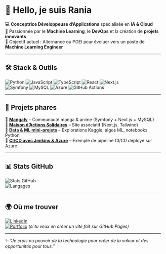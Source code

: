 # 👋 Hello, je suis Rania  

💻 **Conceptrice Développeuse d’Applications** spécialisée en **IA & Cloud**  
🚀 Passionnée par le **Machine Learning**, le **DevOps** et la création de **projets innovants**  
🎯 Objectif actuel : Alternance ou POEI pour évoluer vers un poste de **Machine Learning Engineer**  

---

## 🛠️ Stack & Outils  
![Python](https://img.shields.io/badge/-Python-3776AB?logo=python&logoColor=white) 
![JavaScript](https://img.shields.io/badge/-JavaScript-F7DF1E?logo=javascript&logoColor=black) 
![TypeScript](https://img.shields.io/badge/-TypeScript-3178C6?logo=typescript&logoColor=white) 
![React](https://img.shields.io/badge/-React-61DAFB?logo=react&logoColor=black) 
![Next.js](https://img.shields.io/badge/-Next.js-000000?logo=next.js&logoColor=white)  
![Symfony](https://img.shields.io/badge/-Symfony-000000?logo=symfony&logoColor=white) 
![MySQL](https://img.shields.io/badge/-MySQL-4479A1?logo=mysql&logoColor=white) 
![Azure](https://img.shields.io/badge/-Azure-0078D4?logo=microsoftazure&logoColor=white) 
![GitHub Actions](https://img.shields.io/badge/-GitHub%20Actions-2088FF?logo=githubactions&logoColor=white)  

---

## 🚀 Projets phares
🔹 [**Mangaly**](https://github.com/raniaamil/mangaly) – Communauté manga & anime (Symfony + Next.js + MySQL)  
🔹 [**Maison d’Actions Solidaires**](https://github.com/raniaamil/maison_actions_solidaires) – Site associatif (Next.js, Tailwind)  
🔹 [**Data & ML mini-projets**](https://github.com/raniaamil/ml-projects) – Explorations Kaggle, algos ML, notebooks Python  
🔹 [**CI/CD avec Jenkins & Azure**](https://github.com/raniaamil/devops-pipeline) – Exemple de pipeline CI/CD déployé sur Azure  

---

## 📊 Stats GitHub
![Stats GitHub](https://github-readme-stats.vercel.app/api?username=raniaamil&show_icons=true&theme=radical)  
![Langages](https://github-readme-stats.vercel.app/api/top-langs/?username=raniaamil&layout=compact&theme=radical)  

---

## 🌍 Où me trouver  
[![LinkedIn](https://img.shields.io/badge/-LinkedIn-0A66C2?logo=linkedin&logoColor=white)](https://www.linkedin.com/in/rania-amil/)  
[![Portfolio](https://img.shields.io/badge/-Portfolio-7327BC?logo=About.me&logoColor=white)](https://raniaamil.github.io/) *(si tu veux en créer un vite fait sur GitHub Pages)*  

---
✨ *“Je crois au pouvoir de la technologie pour créer de la valeur et des opportunités pour tous.”*  
